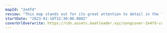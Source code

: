 ```yaml
---
mapId: "2e4fd"
review: "This map stands out for its great attention to detail in the lightshow, tasteful use of arcs and chains, and incredible representation throughout all difficulties."
startDate: "2023-01-18T12:30:00.000Z"
coverUrlOverwrite: https://cdn.assets.beatleader.xyz/songcover-2e4fd-cover.png
---
```

